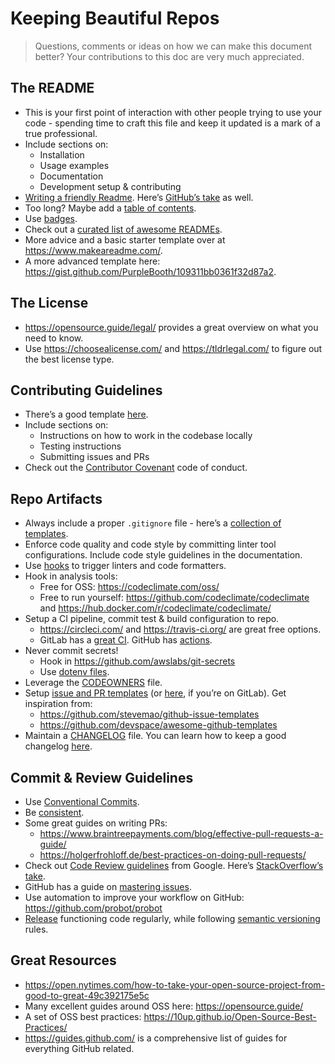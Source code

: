 # Keeping Beautiful Repos

> Questions, comments or ideas on how we can make this document better? Your contributions to this doc are very much appreciated.


## The README
- This is your first point of interaction with other people trying to use your code - spending time to craft this file and keep it updated is a mark of a true professional.
- Include sections on:
    - Installation
    - Usage examples
    - Documentation
    - Development setup & contributing
- [Writing a friendly Readme](https://rowanmanning.com/posts/writing-a-friendly-readme/). Here’s [GitHub’s take](https://guides.github.com/features/wikis/) as well.
- Too long? Maybe add a [table of contents](https://github.com/ekalinin/github-markdown-toc).
- Use [badges](https://shields.io/).
- Check out a [curated list of awesome READMEs](https://github.com/matiassingers/awesome-readme).
- More advice and a basic starter template over at https://www.makeareadme.com/.
- A more advanced template here: https://gist.github.com/PurpleBooth/109311bb0361f32d87a2.


## The License
- https://opensource.guide/legal/ provides a great overview on what you need to know.
- Use https://choosealicense.com/ and https://tldrlegal.com/ to figure out the best license type.


## Contributing Guidelines
- There’s a good template [here](https://github.com/nayafia/contributing-template/blob/master/CONTRIBUTING-template.md).
- Include sections on:
    - Instructions on how to work in the codebase locally
    - Testing instructions
    - Submitting issues and PRs
- Check out the [Contributor Covenant](https://www.contributor-covenant.org/) code of conduct.


## Repo Artifacts
- Always include a proper `.gitignore` file - here’s a [collection of templates](https://github.com/github/gitignore).
- Enforce code quality and code style by committing linter tool configurations. Include code style guidelines in the documentation.
- Use [hooks](https://githooks.com/) to trigger linters and code formatters.
- Hook in analysis tools:
    - Free for OSS: https://codeclimate.com/oss/ 
    - Free to run yourself: https://github.com/codeclimate/codeclimate and https://hub.docker.com/r/codeclimate/codeclimate/
- Setup a CI pipeline, commit test & build configuration to repo.
    - https://circleci.com/ and https://travis-ci.org/ are great free options.
    - GitLab has a [great CI](https://docs.gitlab.com/ee/ci/). GitHub has [actions](https://docs.github.com/en/actions).
- Never commit secrets!
    - Hook in https://github.com/awslabs/git-secrets
    - Use [dotenv files](https://12factor.net/config).
- Leverage the [CODEOWNERS](https://help.github.com/en/github/creating-cloning-and-archiving-repositories/about-code-owners) file.
- Setup [issue and PR templates](https://help.github.com/en/github/building-a-strong-community/using-templates-to-encourage-useful-issues-and-pull-requests) (or [here](https://docs.gitlab.com/ee/user/project/description_templates.html), if you’re on GitLab). Get inspiration from:
    - https://github.com/stevemao/github-issue-templates
    - https://github.com/devspace/awesome-github-templates
- Maintain a [CHANGELOG](https://changelog.md/) file. You can learn how to keep a good changelog [here](https://keepachangelog.com/en/1.0.0/).


## Commit & Review Guidelines
- Use [Conventional Commits](https://www.conventionalcommits.org/).
- Be [consistent](https://xkcd.com/1296/).
- Some great guides on writing PRs:
    - https://www.braintreepayments.com/blog/effective-pull-requests-a-guide/
    - https://holgerfrohloff.de/best-practices-on-doing-pull-requests/
- Check out [Code Review guidelines](https://google.github.io/eng-practices/review/) from Google. Here’s [StackOverflow’s take](https://stackoverflow.blog/2019/09/30/how-to-make-good-code-reviews-better/).
- GitHub has a guide on [mastering issues](https://guides.github.com/features/issues/).
- Use automation to improve your workflow on GitHub: https://github.com/probot/probot
- [Release](https://docs.github.com/en/github/administering-a-repository/managing-releases-in-a-repository) functioning code regularly, while following [semantic versioning](https://semver.org/) rules.


## Great Resources
- https://open.nytimes.com/how-to-take-your-open-source-project-from-good-to-great-49c392175e5c
- Many excellent guides around OSS here: https://opensource.guide/
- A set of OSS best practices: https://10up.github.io/Open-Source-Best-Practices/
- https://guides.github.com/ is a comprehensive list of guides for everything GitHub related.
